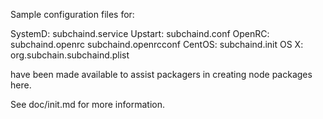 Sample configuration files for:

SystemD: subchaind.service
Upstart: subchaind.conf
OpenRC:  subchaind.openrc
         subchaind.openrcconf
CentOS:  subchaind.init
OS X:    org.subchain.subchaind.plist

have been made available to assist packagers in creating node packages here.

See doc/init.md for more information.
